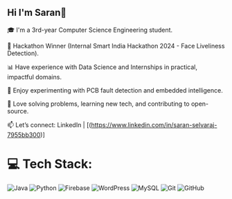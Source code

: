 ## Hi I'm Saran👋

🎓 I'm a 3rd-year Computer Science Engineering student.

🧠 Hackathon Winner (Internal Smart India Hackathon 2024 - Face Liveliness Detection).

📊 Have experience with Data Science and Internships in practical, impactful domains.

🧪 Enjoy experimenting with PCB fault detection and embedded intelligence.

🧩 Love solving problems, learning new tech, and contributing to open-source.

📫 Let’s connect: LinkedIn | [(https://www.linkedin.com/in/saran-selvaraj-7955bb300)]


# 💻 Tech Stack:
![Java](https://img.shields.io/badge/java-%23ED8B00.svg?style=for-the-badge&logo=openjdk&logoColor=white) ![Python](https://img.shields.io/badge/python-3670A0?style=for-the-badge&logo=python&logoColor=ffdd54) ![Firebase](https://img.shields.io/badge/firebase-%23039BE5.svg?style=for-the-badge&logo=firebase) ![WordPress](https://img.shields.io/badge/WordPress-%23117AC9.svg?style=for-the-badge&logo=WordPress&logoColor=white) ![MySQL](https://img.shields.io/badge/mysql-4479A1.svg?style=for-the-badge&logo=mysql&logoColor=white) ![Git](https://img.shields.io/badge/git-%23F05033.svg?style=for-the-badge&logo=git&logoColor=white) ![GitHub](https://img.shields.io/badge/github-%23121011.svg?style=for-the-badge&logo=github&logoColor=white)

<!-- Proudly created with GPRM ( https://gprm.itsvg.in ) -->
